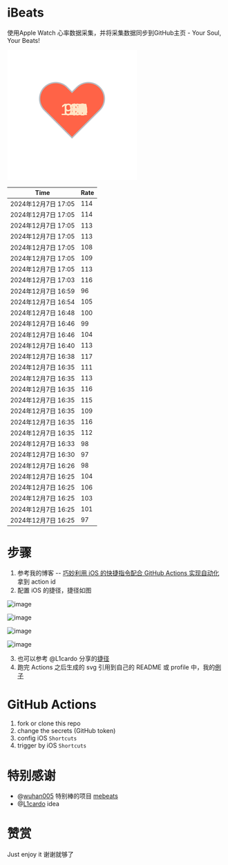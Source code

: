 # iBeats
使用Apple Watch 心率数据采集，并将采集数据同步到GitHub主页 - Your Soul, Your Beats!

![](./files/heart.svg)

<!--START_SECTION:my_heart_rate-->
| Time | Rate | 
 | ---- | ---- | 
| 2024年12月7日 17:05 | 114 |
| 2024年12月7日 17:05 | 114 |
| 2024年12月7日 17:05 | 113 |
| 2024年12月7日 17:05 | 113 |
| 2024年12月7日 17:05 | 108 |
| 2024年12月7日 17:05 | 109 |
| 2024年12月7日 17:05 | 113 |
| 2024年12月7日 17:03 | 116 |
| 2024年12月7日 16:59 | 96 |
| 2024年12月7日 16:54 | 105 |
| 2024年12月7日 16:48 | 100 |
| 2024年12月7日 16:46 | 99 |
| 2024年12月7日 16:46 | 104 |
| 2024年12月7日 16:40 | 113 |
| 2024年12月7日 16:38 | 117 |
| 2024年12月7日 16:35 | 111 |
| 2024年12月7日 16:35 | 113 |
| 2024年12月7日 16:35 | 116 |
| 2024年12月7日 16:35 | 115 |
| 2024年12月7日 16:35 | 109 |
| 2024年12月7日 16:35 | 116 |
| 2024年12月7日 16:35 | 112 |
| 2024年12月7日 16:33 | 98 |
| 2024年12月7日 16:30 | 97 |
| 2024年12月7日 16:26 | 98 |
| 2024年12月7日 16:25 | 104 |
| 2024年12月7日 16:25 | 106 |
| 2024年12月7日 16:25 | 103 |
| 2024年12月7日 16:25 | 101 |
| 2024年12月7日 16:25 | 97 |

<!--END_SECTION:my_heart_rate-->

# 步骤
1. 参考我的博客 -- [巧妙利用 iOS 的快捷指令配合 GitHub Actions 实现自动化](https://github.com/yihong0618/gitblog/issues/198) 拿到 action id
2. 配置 iOS 的捷径，捷径如图

![image](https://user-images.githubusercontent.com/15976103/122154218-0db0b480-ce97-11eb-93bb-5aec07c558dc.png)

![image](https://user-images.githubusercontent.com/15976103/122154236-186b4980-ce97-11eb-8e4b-70551a0391ae.png)

![image](https://user-images.githubusercontent.com/15976103/122154268-2d47dd00-ce97-11eb-902e-3acf292265a9.png)

![image](https://user-images.githubusercontent.com/15976103/122174055-fa144680-ceb4-11eb-9be2-3eb83cd516f7.png)

3. 也可以参考 @L1cardo 分享的[捷径](https://www.icloud.com/shortcuts/6ab6047b459c41ad822ad6b94b1c03d4)
4. 跑完 Actions 之后生成的 svg 引用到自己的 README 或 profile 中，我的[例子](https://github.com/yihong0618) 

# GitHub Actions

1. fork or clone this repo
2. change the secrets (GitHub token)
3. config iOS `Shortcuts` 
4. trigger by iOS `Shortcuts`

# 特别感谢
- @[wuhan005](https://github.com/wuhan005) 特别棒的项目 [mebeats](https://github.com/wuhan005/mebeats)
- @[L1cardo](https://github.com/L1cardo) idea

# 赞赏
Just enjoy it
谢谢就够了
